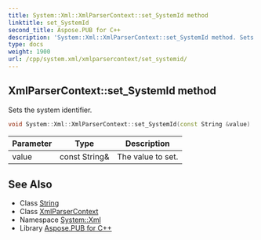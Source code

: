 ```yaml
---
title: System::Xml::XmlParserContext::set_SystemId method
linktitle: set_SystemId
second_title: Aspose.PUB for C++
description: 'System::Xml::XmlParserContext::set_SystemId method. Sets the system identifier in C++.'
type: docs
weight: 1900
url: /cpp/system.xml/xmlparsercontext/set_systemid/
---
```

## XmlParserContext::set_SystemId method


Sets the system identifier.

```cpp
void System::Xml::XmlParserContext::set_SystemId(const String &value)
```


| Parameter | Type | Description |
| --- | --- | --- |
| value | const String\& | The value to set. |

## See Also

* Class [String](../../../system/string/)
* Class [XmlParserContext](../)
* Namespace [System::Xml](../../)
* Library [Aspose.PUB for C++](../../../)
